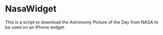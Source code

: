 # NasaWidget
This is a script to download the Astronomy Picture of the Day from NASA to be used on an iPhone widget.

